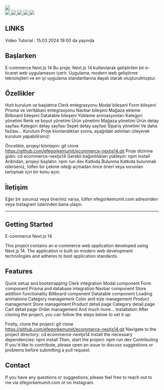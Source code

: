 
<a href="" rel="nofollow">
<img src="https://github.com/efegorkemumit/ecommerce-store-nextjs/blob/master/public/ecommerce.jpg"
 style="max-width: 100%;">
</a>

<div></div>

<a href="https://www.instagram.com/efegorkemumit/" rel="nofollow">
<img src="https://efegorkemumit.github.io/assets/img/iconss/instagram.png" style="max-width: 10%;">
</a>

<a href="https://efegorkemumit.com/" rel="nofollow">
<img src="https://efegorkemumit.github.io/assets/img/iconss/website.png" style="max-width: 10%;">
</a>

<a href="https://github.com/efegorkemumit" rel="nofollow">
<img src="https://efegorkemumit.github.io/assets/img/iconss/github.png" style="max-width: 10%;">
</a>

<a href="https://www.linkedin.com/in/efe-g%C3%B6rkem-%C3%BCmit-a084009b/" rel="nofollow">
<img src="https://efegorkemumit.github.io/assets/img/iconss/linkedin.png" style="max-width: 10%;">
</a>

<a href="https://www.youtube.com/@EfeGorkemUmit?sub_confirmation=1" rel="nofollow">
<img src="https://efegorkemumit.github.io/assets/img/iconss/youtube.png" style="max-width: 10%;">
</a>


<div style="height:25px">

## LINKS


Video Tutorial :  15.03.2024   19:00 da yayında




## Başlarken

E-commerce Next.js 14
Bu proje, Next.js 14 kullanılarak geliştirilen bir e-ticaret web uygulamasını içerir. Uygulama, modern web geliştirme teknolojileri ve en iyi uygulama standartlarına dayalı olarak oluşturulmuştur.

## Özellikler
Hızlı kurulum ve başlatma
Clerk entegrasyonu
Modal bileşeni
Form bileşeni
Prisma ve veritabanı entegrasyonu
Navbar bileşeni
Mağaza ekleme
Billboard bileşeni
Datatable bileşeni
Yükleme animasyonları
Kategori yönetimi
Renk ve boyut yönetimi
Ürün yönetimi
Mağaza yönetimi
Ürün detay sayfası
Kategori detay sayfası
Sepet detay sayfası
Sipariş yönetimi
Ve daha fazlası...
Kurulum
Proje klonlandıktan sonra, aşağıdaki adımları izleyerek kurulum yapabilirsiniz:

Öncelikle, projeyi klonlayın: git clone https://github.com/efegorkemumit/ecommerce-nextjs14.git
Proje dizinine gidin: cd ecommerce-nextjs14
Gerekli bağımlılıkları yükleyin: npm install
Ardından, projeyi başlatın: npm run dev
Katkıda Bulunma
Katkıda bulunmak isterseniz, lütfen bir çekme isteği açmadan önce öneri veya sorunları tartışmak için bir konu açın.

##  İletişim
Eğer bir sorunuz veya öneriniz varsa, lütfen efegorkemumit.com adresinden veya Instagram üzerinden bana ulaşın.

------------------------------------------


## Getting Started
E-commerce Next.js 14

This project contains an e-commerce web application developed using Next.js 14. The application is built on modern web development technologies and adheres to best application standards.

## Features
Quick setup and bootstrapping
Clerk integration
Modal component
Form component
Prisma and database integration
Navbar component
Store addition functionality
Billboard component
Datatable component
Loading animations
Category management
Color and size management
Product management
Store management
Product detail page
Category detail page
Cart detail page
Order management
And much more...
Installation
After cloning the project, you can follow the steps below to set it up:

Firstly, clone the project: git clone https://github.com/efegorkemumit/ecommerce-nextjs14.git
Navigate to the project directory: cd ecommerce-nextjs14
Install the necessary dependencies: npm install
Then, start the project: npm run dev
Contributing
If you'd like to contribute, please open an issue to discuss suggestions or problems before submitting a pull request.

## Contact
If you have any questions or suggestions, please feel free to reach out to me via efegorkemumit.com or on Instagram.